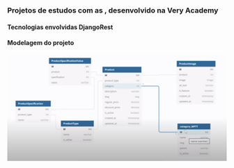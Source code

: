 ### Projetos de estudos com as , desenvolvido na Very Academy

#### Tecnologias envolvidas DjangoRest

#### Modelagem do projeto
<p align="center">
<img src="https://github.com/manoeljr/backend-ecommerce-store/blob/main/_documentation/modelagem.png" />
</p>
